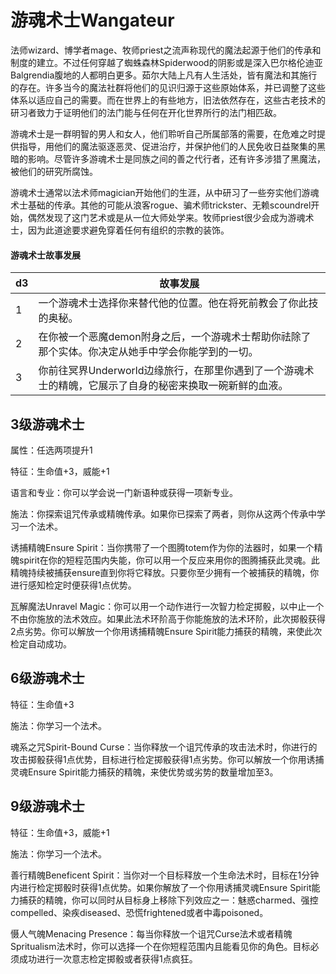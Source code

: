 # 游魂术士Wangateur

法师wizard、博学者mage、牧师priest之流声称现代的魔法起源于他们的传承和制度的建立。不过任何穿越了蜘蛛森林Spiderwood的阴影或是深入巴尔格伦迪亚Balgrendia腹地的人都明白更多。茹尔大陆上凡有人生活处，皆有魔法和其施行的存在。许多当今的魔法社群将他们的见识归源于这些原始体系，并已调整了这些体系以适应自己的需要。而在世界上的有些地方，旧法依然存在，这些古老技术的研习者致力于证明他们的法门能与任何在开化世界所行的法门相匹敌。

游魂术士是一群明智的男人和女人，他们聆听自己所属部落的需要，在危难之时提供指导，用他们的魔法驱逐恶灵、促进治疗，并保护他们的人民免收日益聚集的黑暗的影响。尽管许多游魂术士是同族之间的善之代行者，还有许多涉猎了黑魔法，被他们的研究所腐蚀。

游魂术士通常以法术师magician开始他们的生涯，从中研习了一些夯实他们游魂术士基础的传承。其他的可能从浪客rogue、骗术师trickster、无赖scoundrel开始，偶然发现了这门艺术或是从一位大师处学来。牧师priest很少会成为游魂术士，因为此道途要求避免穿着任何有组织的宗教的装饰。

#### 游魂术士故事发展

<table>
<thead>
<tr class="header">
<th>d3</th>
<th>故事发展</th>
</tr>
</thead>
<tbody>
<tr class="odd">
<td>1</td>
<td>一个游魂术士选择你来替代他的位置。他在将死前教会了你此技的奥秘。</td>
</tr>
<tr class="even">
<td>2</td>
<td>在你被一个恶魔demon附身之后，一个游魂术士帮助你祛除了那个实体。你决定从她手中学会你能学到的一切。</td>
</tr>
<tr class="odd">
<td>3</td>
<td>你前往冥界Underworld边缘旅行，在那里你遇到了一个游魂术士的精魄，它展示了自身的秘密来换取一碗新鲜的血液。</td>
</tr>
</tbody>
</table>

## 3级游魂术士

属性：任选两项提升1

特征：生命值+3，威能+1

语言和专业：你可以学会说一门新语种或获得一项新专业。

施法：你探索诅咒传承或精魄传承。如果你已探索了两者，则你从这两个传承中学习一个法术。

诱捕精魄Ensure
Spirit：当你携带了一个图腾totem作为你的法器时，如果一个精魄spirit在你的短程范围内失能，你可以用一个反应来用你的图腾捕获此灵魂。此精魄持续被捕获ensure直到你将它释放。只要你至少拥有一个被捕获的精魄，你进行感知检定时便获得1点优势。

瓦解魔法Unravel
Magic：你可以用一个动作进行一次智力检定掷骰，以中止一个不由你施放的法术效应。如果此法术环阶高于你能施放的法术环阶，此次掷骰获得2点劣势。你可以解放一个你用诱捕精魄Ensure
Spirit能力捕获的精魄，来使此次检定自动成功。

## 6级游魂术士

特征：生命值+3

施法：你学习一个法术。

魂系之咒Spirit-Bound
Curse：当你释放一个诅咒传承的攻击法术时，你进行的攻击掷骰获得1点优势，目标进行检定掷骰获得1点劣势。你可以解放一个你用诱捕灵魂Ensure
Spirit能力捕获的精魄，来使优势或劣势的数量增加至3。

## 9级游魂术士

特征：生命值+3，威能+1

施法：你学习一个法术。

善行精魄Beneficent
Spirit：当你对一个目标释放一个生命法术时，目标在1分钟内进行检定掷骰时获得1点优势。如果你解放了一个你用诱捕灵魂Ensure
Spirit能力捕获的精魄，你可以同时从目标身上移除下列效应之一：魅惑charmed、强控compelled、染疾diseased、恐慌frightened或者中毒poisoned。

慑人气魄Menacing
Presence：每当你释放一个诅咒Curse法术或者精魄Spritualism法术时，你可以选择一个在你短程范围内且能看见你的角色。目标必须成功进行一次意志检定掷骰或者获得1点疯狂。
